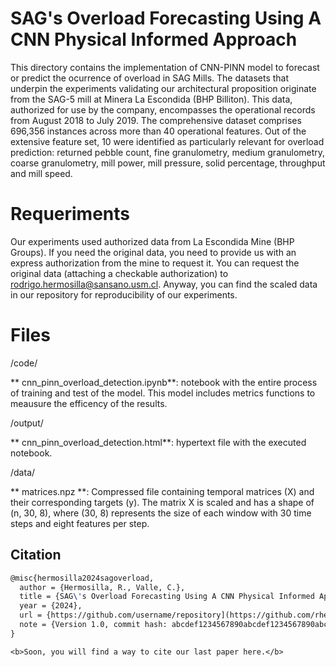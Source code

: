 # SAG's Overload Forecasting Using A CNN Physical Informed Approach

This directory contains the implementation of CNN-PINN model to forecast or predict the ocurrence of overload in SAG Mills. The datasets that underpin the experiments validating our architectural proposition originate from the SAG-5 mill at Minera La Escondida (BHP Billiton). This data, authorized for use by the company, encompasses the operational records from August 2018 to July 2019. The comprehensive dataset comprises 696,356 instances across more than 40 operational features. Out of the extensive feature set, 10 were identified as particularly relevant for overload prediction: returned pebble count, fine granulometry, medium granulometry, coarse granulometry, mill power, mill pressure, solid percentage, throughput and mill speed.

# Requeriments

Our experiments used authorized data from La Escondida Mine (BHP Groups). If you need the original data, you need to provide us with an express authorization from the mine to request it. You can request the original data (attaching a checkable authorization) to rodrigo.hermosilla@sansano.usm.cl. Anyway, you can find the scaled data in our repository for reproducibility of our experiments.


# Files

/code/

** cnn_pinn_overload_detection.ipynb**: notebook with the entire process of training and test of the model. This model includes metrics functions to meausure the efficency of the results.

/output/

** cnn_pinn_overload_detection.html**: hypertext file with the executed notebook.

/data/

** matrices.npz **: Compressed file containing temporal matrices (X) and their corresponding targets (y). The matrix X is scaled and has a shape of (n, 30, 8), where (30, 8) represents the size of each window with 30 time steps and eight features per step.


## Citation

```latex
@misc{hermosilla2024sagoverload,
  author = {Hermosilla, R., Valle, C.},
  title = {SAG\'s Overload Forecasting Using A CNN Physical Informed Approach},
  year = {2024},
  url = {https://github.com/username/repository](https://github.com/rhermosilla-codes/SAG_Overload_Forecast_PINN_CNN/)},
  note = {Version 1.0, commit hash: abcdef1234567890abcdef1234567890abcdef12}
}

<b>Soon, you will find a way to cite our last paper here.</b>
